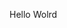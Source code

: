 Hello Wolrd





















































































































































































